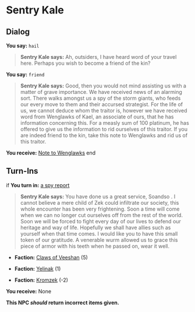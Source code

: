 # Sentry Kale
## Dialog

**You say:** `hail`



>**Sentry Kale says:** Ah, outsiders, I have heard word of your travel here. Perhaps you wish to become a friend of the kin?

**You say:** `friend`



>**Sentry Kale says:** Good, then you would not mind assisting us with a matter of grave importance. We have received news of an alarming sort. There walks amongst us a spy of the storm giants, who feeds our every move to them and their accursed strategist. For the life of us, we cannot deduce whom the traitor is, however we have received word from Wenglawks of Kael, an associate of ours, that he has information concerning this. For a measly sum of 100 platinum, he has offered to give us the information to rid ourselves of this traitor. If you are indeed friend to the kin, take this note to Wenglawks and rid us of this traitor.


**You receive:**  [Note to Wenglawks](/item/29068)
end

## Turn-Ins





if **You turn in:** [a spy report](/item/29065)


>**Sentry Kale says:** You have done us a great service, Soandso . I cannot believe a mere child of Zek could infiltrate our society, this whole encounter has been very frightening. Soon a time will come when we can no longer cut ourselves off from the rest of the world. Soon we will be forced to fight every day of our lives to defend our heritage and way of life. Hopefully we shall have allies such as yourself when that time comes. I would like you to have this small token of our gratitude. A venerable wurm allowed us to grace this piece of armor with his teeth when he passed on, wear it well.


* __Faction:__ [Claws of Veeshan](/faction/430) (5)



* __Faction:__ [Yelinak](/faction/436) (1)



* __Faction:__ [Kromzek](/faction/448) (-2)



 **You receive:** None 

**This NPC *should* return incorrect items given.**
